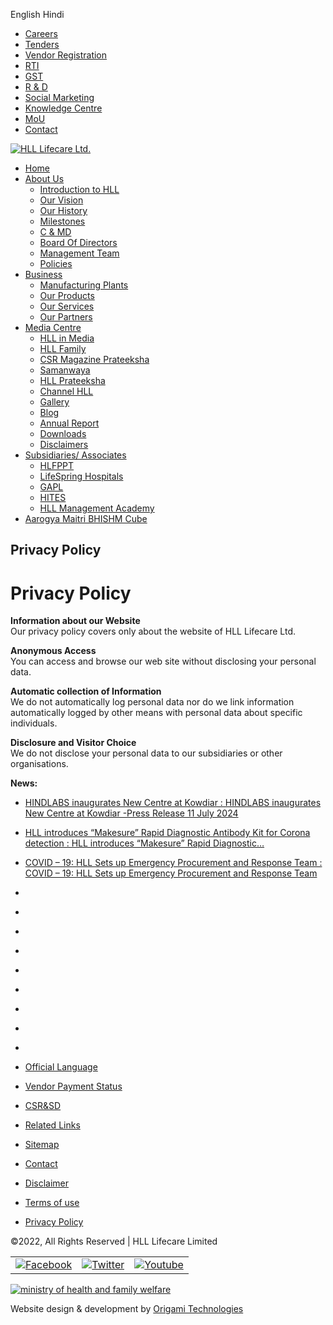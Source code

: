 English Hindi

* [Careers](http://www.lifecarehll.com/career)
* [Tenders](http://www.lifecarehll.com/tender)
* [Vendor Registration](https://vendorregistration.lifecarehll.com/)
* [RTI](http://www.lifecarehll.com/page/render/reference/Rti_Downloads_)
* [GST](http://www.lifecarehll.com/page/render/reference/Gst)
* [R & D](http://www.lifecarehll.com/page/render/reference/R__D)
* [Social Marketing](http://www.lifecarehll.com/page/render/reference/Social_Marketing)
* [Knowledge Centre](http://knowledgeathll.lifecarehll.com/)
* [MoU](https://www.lifecarehll.com/downloads/view/reference/cb70ab375662576bd1ac5aaf16b3fca4hoOF)
* [Contact](http://www.lifecarehll.com/default/contact/index)

[![HLL Lifecare Ltd.](http://www.lifecarehll.com/static/images/9b142b91db2669365f61fb2eeb758a3a.png)](http://www.lifecarehll.com/)

* [Home](http://www.lifecarehll.com/)
* [About Us](http://www.lifecarehll.com/page/render/reference/Introduction_To_Hll)
    * [Introduction to HLL](http://www.lifecarehll.com/page/render/reference/Introduction_To_Hll)
    * [Our Vision](http://www.lifecarehll.com/page/render/reference/Our_Vision)
    * [Our History](http://www.lifecarehll.com/page/render/reference/Our_Histroy)
    * [Milestones](http://www.lifecarehll.com/page/render/reference/_Milestones)
    * [C & MD](http://www.lifecarehll.com/page/render/reference/_Chairman__Managing_Director)
    * [Board Of Directors](http://www.lifecarehll.com/page/render/reference/Board_Of__Directors)
    * [Management Team](http://www.lifecarehll.com/page/render/reference/Management_Team)
    * [Policies](http://www.lifecarehll.com/page/render/reference/Safety_Health_And_Environment_Policy)
* [Business](http://www.lifecarehll.com/page/render/reference/Manufacturing_Plants)
    * [Manufacturing Plants](http://www.lifecarehll.com/page/render/reference/Peroorkada_Facility_Thiruvananthapuram_Pft)
    * [Our Products](http://www.lifecarehll.com/page/render/reference/Products_Landing)
    * [Our Services](http://www.lifecarehll.com/page/render/reference/Services)
    * [Our Partners](http://www.lifecarehll.com/page/render/reference/Our_Partners)
* [Media Centre](http://www.lifecarehll.com/media)
    * [HLL in Media](http://www.lifecarehll.com/media/report)
    * [HLL Family](http://www.lifecarehll.com/page/render/reference/Hll_Family)
    * [CSR Magazine Prateeksha](http://www.lifecarehll.com/publication/view/reference/ec8ce6abb3e952a85b8551ba726a1227hoGC)
    * [Samanwaya](http://www.lifecarehll.com/page/render/reference/Samanwaya)
    * [HLL Prateeksha](http://www.lifecarehll.com/page/render/reference/Hll_Prateeksha)
    * [Channel HLL](https://www.youtube.com/user/channelHLL/videos)
    * [Gallery](http://www.lifecarehll.com/gallery/albums)
    * [Blog](http://blog.lifecarehll.com/)
    * [Annual Report](http://www.lifecarehll.com/page/render/reference/Annual_Report)
    * [Downloads](http://www.lifecarehll.com/downloads)
    * [Disclaimers](http://www.lifecarehll.com/default/disclaimers/index)
* [Subsidiaries/ Associates](http://www.lifecarehll.com/page/render/reference/Hindustan_Latex_Family_Planning_Promotion_Trust_Hlfppt)
    * [HLFPPT](http://www.lifecarehll.com/page/render/reference/Hindustan_Latex_Family_Planning_Promotion_Trust_Hlfppt)
    * [LifeSpring Hospitals](http://www.lifecarehll.com/page/render/reference/Lifespring__Lowering_Cost_And_Raising_Access_To_Maternal_Care_In_India)
    * [GAPL](http://www.lifecarehll.com/page/render/reference/Gapl)
    * [HITES](http://www.lifecarehll.com/page/render/reference/Hites)
    * [HLL Management Academy](http://www.lifecarehll.com/page/render/reference/Hll_Management_Academy_Hma)
* [Aarogya Maitri BHISHM Cube](http://www.lifecarehll.com/page/render/reference/Bhishmcube)

Privacy Policy
--------------

Privacy Policy
==============

**Information about our Website**  
Our privacy policy covers only about the website of HLL Lifecare Ltd.

**Anonymous Access**  
You can access and browse our web site without disclosing your personal data.

**Automatic collection of Information**  
We do not automatically log personal data nor do we link information automatically logged by other means with personal data about specific individuals.

**Disclosure and Visitor Choice**  
We do not disclose your personal data to our subsidiaries or other organisations.

**News:**

* [HINDLABS inaugurates New Centre at Kowdiar : HINDLABS inaugurates New Centre at Kowdiar -Press Release 11 July 2024](https://www.lifecarehll.com/media/reportview/reference/bcbe3365e6ac95ea2c0343a2395834ddhoGE)
* [HLL introduces “Makesure” Rapid Diagnostic Antibody Kit for Corona detection : HLL introduces “Makesure” Rapid Diagnostic…](https://www.lifecarehll.com/media/reportview/reference/bd686fd640be98efaae0091fa301e613hYiF)
* [COVID – 19: HLL Sets up Emergency Procurement and Response Team : COVID – 19: HLL Sets up Emergency Procurement and Response Team](https://www.lifecarehll.com/media/reportview/reference/58a2fc6ed39fd083f55d4182bf88826dhYiE)

* [](http://www.lifecarehll.com/page/render/reference/Services)
* [](http://www.hindlabs.in/)
* [](http://www.lifespring.in/)
* [](http://www.moodsplanet.com/)
* [](http://www.emily.org.in/)
* [](https://www.saheliinfo.com/)
* [](http://hllhites.com/)
* [](http://www.gaplgoa.com/)
* [](http://www.hlfppt.org/)

* [Official Language](http://www.lifecarehll.com/page/render/reference/Official_Language)
* [Vendor Payment Status](http://www.lifecarehll.com/file/download/reference/e56eea9a45b153de634b23780365f976hX-Gens)
* [CSR&SD](http://www.lifecarehll.com/page/render/reference/_Corporate_Social_Responsibility)
* [Related Links](http://www.lifecarehll.com/page/render/reference/_Links)
* [Sitemap](http://www.lifecarehll.com/page/render/reference/Sitemap)
* [Contact](http://www.lifecarehll.com/contact)

* [Disclaimer](http://www.lifecarehll.com/page/render/reference/Disclaimer_88056)
* [Terms of use](http://www.lifecarehll.com/page/render/reference/Terms_Of_Use)
* [Privacy Policy](http://www.lifecarehll.com/page/render/reference/Privacy_Policy)

©2022, All Rights Reserved | HLL Lifecare Limited

|     |     |     |
| --- | --- | --- |
| [![Facebook](http://www.lifecarehll.com/static/images/5d168769c84ec118b36dbefeb5ccf907.png)](http://www.facebook.com/lifecarehll "visit us on Facebook") | [![Twitter](http://www.lifecarehll.com/static/images/c12ceb14fb3b22d322c5082a12ad876e.png)](https://twitter.com/HLLLifecare "visit us on Twitter") | [![Youtube](http://www.lifecarehll.com/static/images/977263160a1d8df16fc9b60ecc400009.png)](http://www.youtube.com/user/channelHLL "visit us on Youtube") |

[![ministry of health and family welfare](http://www.lifecarehll.com/static/images/logo-ministry.jpg)](https://mohfw.gov.in/)

Website design & development by [Origami Technologies](http://origamitechnologies.com/)